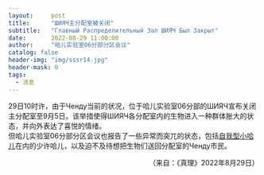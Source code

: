 ```yaml
---
layout:     post
title:      "ШИЯЧ主分配室被关闭"
subtitle:   "Главный Распределительный Зал ШИЯЧ Был Закрыт"
date:       2022-08-29 11:00:00
author:     "哈儿实验室06分部分区会议"
catalog: false
header-img: "img/sssr14.jpg"
header-mask: 0
tags:
  - 消息
---
```


29日10时许，由于Ченду当前的状况，位于哈儿实验室06分部的ШИЯЧ宣布关闭主分配室至9月5日。该举措使得ШИЯЧ各分配室内的生物进入一种群体胀大的状态，并向外表达了喜悦的情绪。  
但哈儿实验室06分部分区会议也报告了一些异常而突兀的状态，包括[自我型小哈儿](https://khayer.cn/bdohlh/index.html?haer=44)在内的少许哈儿，以及迫不及待想把生物们送回分配室的Ченду市民。
<div style="text-align: right">（来自：《真理》2022年8月29日）</div><!--Школа Иностранных Языков Чэнду=Chengdu Foreign Languages School-->
